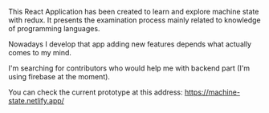 This React Application has been created to learn and explore machine state with redux. 
It presents the examination process mainly related to knowledge of programming languages.

Nowadays I develop that app adding new features depends what actually comes to my mind.

I'm searching for contributors who would help me with backend part (I'm using firebase at the moment).

You can check the current prototype at this address:
https://machine-state.netlify.app/
